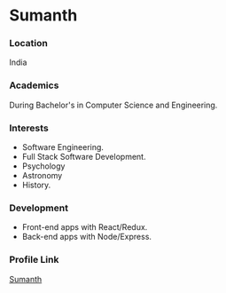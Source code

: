 # Sumanth

### Location

India

### Academics

During Bachelor's in Computer Science and Engineering.

### Interests

- Software Engineering.
- Full Stack Software Development.
- Psychology
- Astronomy
- History.

### Development

- Front-end apps with React/Redux.
- Back-end apps with Node/Express.

### Profile Link

[Sumanth](https://github.com/enigmacoder-bot)
